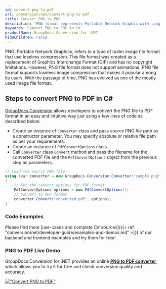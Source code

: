 ```yaml
---
id: convert-png-to-pdf
url: conversion/net/convert-png-to-pdf
title: Convert PNG to PDF
description: "PNG format represents Portable Network Graphic with .png extension. Learn how to convert PNG to PDF file programmatically in C# language using GroupDocs.Conversion for .NET library."
keywords: Convert PNG to PDF in C#
productName: GroupDocs.Conversion for .NET
hideChildren: False
---
```


PNG, Portable Network Graphics, refers to a type of raster image file format that use loseless compression. This file format was created as a replacement of Graphics Interchange Format (GIF) and has no copyright limitations. However, PNG file format does not support animations. PNG file format supports loseless image compression that makes it popular among its users. With the passage of time, PNG has evolved as one of the mostly used image file format.

## Steps to convert PNG to PDF in C#

[GroupDocs.Conversion](https://products.groupdocs.com/conversion/net) allows developers to convert the PNG file to PDF format in an easy and intuitive way just using a few lines of code as described below:

* Create an instance of `Converter` class and pass source PNG file path as a constructor parameter. You may specify absolute or relative file path as per your requirements. 
* Create an instance of `PdfConvertOptions` class.
* Call `Converter` class `Convert` method and pass the filename for the converted PDF file and the `PdfConvertOptions` object from the previous step as parameters.

```csharp
// Load the source PNG file
using (var converter = new GroupDocs.Conversion.Converter("sample.png"))
{
    // Set the convert options for PDF format
    PdfConvertOptions options = new PdfConvertOptions();
    // Convert to PDF format
    converter.Convert("converted.pdf", options);
}
```

### Code Examples

Please find more [use-cases and complete C# sources]({{< ref "conversion/net/developer-guide/examples-and-demos.md" >}}) of our backend and frontend examples and try them for free!

### PNG to PDF Live Demo

GroupDocs.Conversion for .NET provides an online [**PNG to PDF converter**](https://products.groupdocs.app/conversion/png-to-pdf), which allows you to try it for free and check conversion quality and accuracy.

[!["Convert PNG to PDF"](conversion/net/images/convert-png-to-pdf.png)](https://products.groupdocs.app/conversion/png-to-pdf)